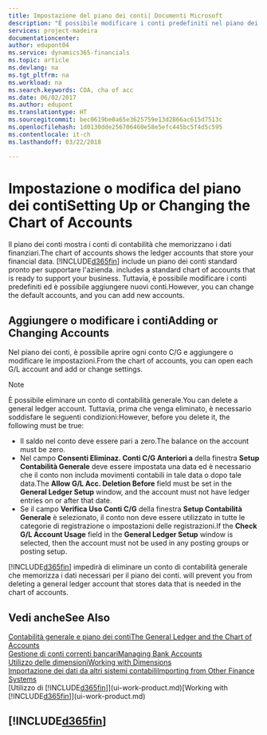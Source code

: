 ```yaml
---
title: Impostazione del piano dei conti| Documenti Microsoft
description: "È possibile modificare i conti predefiniti nel piano dei conti ed è possibile aggiungere nuovi conti."
services: project-madeira
documentationcenter: 
author: edupont04
ms.service: dynamics365-financials
ms.topic: article
ms.devlang: na
ms.tgt_pltfrm: na
ms.workload: na
ms.search.keywords: COA, cha of acc
ms.date: 06/02/2017
ms.author: edupont
ms.translationtype: HT
ms.sourcegitcommit: bec0619be0a65e3625759e13d2866ac615d7513c
ms.openlocfilehash: 1d0130dde256706460e58e5efc445bc5f4d5c595
ms.contentlocale: it-ch
ms.lasthandoff: 03/22/2018

---
```

# <a name="setting-up-or-changing-the-chart-of-accounts"></a><span data-ttu-id="be1fa-103">Impostazione o modifica del piano dei conti</span><span class="sxs-lookup"><span data-stu-id="be1fa-103">Setting Up or Changing the Chart of Accounts</span></span>
<span data-ttu-id="be1fa-104">Il piano dei conti mostra i conti di contabilità che memorizzano i dati finanziari.</span><span class="sxs-lookup"><span data-stu-id="be1fa-104">The chart of accounts shows the ledger accounts that store your financial data.</span></span> [!INCLUDE[d365fin](includes/d365fin_md.md)]<span data-ttu-id="be1fa-105"> include un piano dei conti standard pronto per supportare l'azienda.</span><span class="sxs-lookup"><span data-stu-id="be1fa-105"> includes a standard chart of accounts that is ready to support your business.</span></span>
<span data-ttu-id="be1fa-106">Tuttavia, è possibile modificare i conti predefiniti ed è possibile aggiungere nuovi conti.</span><span class="sxs-lookup"><span data-stu-id="be1fa-106">However, you can change the default accounts, and you can add new accounts.</span></span>  

## <a name="adding-or-changing-accounts"></a><span data-ttu-id="be1fa-107">Aggiungere o modificare i conti</span><span class="sxs-lookup"><span data-stu-id="be1fa-107">Adding or Changing Accounts</span></span>
<span data-ttu-id="be1fa-108">Nel piano dei conti, è possibile aprire ogni conto C/G e aggiungere o modificare le impostazioni.</span><span class="sxs-lookup"><span data-stu-id="be1fa-108">From the chart of accounts, you can open each G/L account and add or change settings.</span></span>

> [!NOTE]  
>   <span data-ttu-id="be1fa-109">È possibile eliminare un conto di contabilità generale.</span><span class="sxs-lookup"><span data-stu-id="be1fa-109">You can delete a general ledger account.</span></span> <span data-ttu-id="be1fa-110">Tuttavia, prima che venga eliminato, è necessario soddisfare le seguenti condizioni:</span><span class="sxs-lookup"><span data-stu-id="be1fa-110">However, before you delete it, the following must be true:</span></span>  

* <span data-ttu-id="be1fa-111">Il saldo nel conto deve essere pari a zero.</span><span class="sxs-lookup"><span data-stu-id="be1fa-111">The balance on the account must be zero.</span></span>  
* <span data-ttu-id="be1fa-112">Nel campo **Consenti Eliminaz. Conti C/G Anteriori a** della finestra **Setup Contabilità Generale** deve essere impostata una data ed è necessario che il conto non includa movimenti contabili in tale data o dopo tale data.</span><span class="sxs-lookup"><span data-stu-id="be1fa-112">The **Allow G/L Acc. Deletion Before** field must be set in the **General Ledger Setup** window, and the account must not have ledger entries on or after that date.</span></span>  
* <span data-ttu-id="be1fa-113">Se il campo **Verifica Uso Conti C/G** della finestra **Setup Contabilità Generale** è selezionato, il conto non deve essere utilizzato in tutte le categorie di registrazione o impostazioni delle registrazioni.</span><span class="sxs-lookup"><span data-stu-id="be1fa-113">If the **Check G/L Account Usage** field in the **General Ledger Setup** window is selected, then the account must not be used in any posting groups or posting setup.</span></span>  

[!INCLUDE[d365fin](includes/d365fin_md.md)]<span data-ttu-id="be1fa-114"> impedirà di eliminare un conto di contabilità generale che memorizza i dati necessari per il piano dei conti.</span><span class="sxs-lookup"><span data-stu-id="be1fa-114"> will prevent you from deleting a general ledger account that stores data that is needed in the chart of accounts.</span></span>  

## <a name="see-also"></a><span data-ttu-id="be1fa-115">Vedi anche</span><span class="sxs-lookup"><span data-stu-id="be1fa-115">See Also</span></span>
[<span data-ttu-id="be1fa-116">Contabilità generale e piano dei conti</span><span class="sxs-lookup"><span data-stu-id="be1fa-116">The General Ledger and the Chart of Accounts</span></span>](finance-general-ledger.md)  
[<span data-ttu-id="be1fa-117">Gestione di conti correnti bancari</span><span class="sxs-lookup"><span data-stu-id="be1fa-117">Managing Bank Accounts</span></span>](bank-manage-bank-accounts.md)  
[<span data-ttu-id="be1fa-118">Utilizzo delle dimensioni</span><span class="sxs-lookup"><span data-stu-id="be1fa-118">Working with Dimensions</span></span>](finance-dimensions.md)  
[<span data-ttu-id="be1fa-119">Importazione dei dati da altri sistemi contabili</span><span class="sxs-lookup"><span data-stu-id="be1fa-119">Importing from Other Finance Systems</span></span>](upload-data.md)  
<span data-ttu-id="be1fa-120">[Utilizzo di [!INCLUDE[d365fin](includes/d365fin_md.md)]](ui-work-product.md)</span><span class="sxs-lookup"><span data-stu-id="be1fa-120">[Working with [!INCLUDE[d365fin](includes/d365fin_md.md)]](ui-work-product.md)</span></span>  

## [!INCLUDE[d365fin](includes/free_trial_md.md)]

